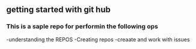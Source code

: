 ## getting  started with git hub

### This is a saple repo for performin the following ops
-understanding the REPOS
-Creating repos
-creaate and work with issues
